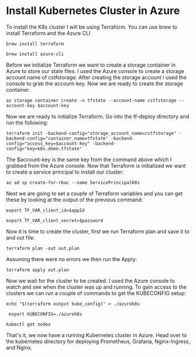 # Install Kubernetes Cluster in Azure

To install the K8s cluster I will be using Terraform. You can use brew to install Terraform and the Azure CLI

`brew install terraform`

`brew install azure-cli`

Before we initialize Terraform we want to create a storage container in Azure to store our state files. I used the Azure console to create a storage account name of cstfstorage. After creating the storage account I used the console to grab the account-key. Now we are ready to create the storage container.

`az storage container create -n tfstate --account-name cstfstorage --account-key $account-key`

Now we are ready to initialize Terraform. Go into the tf-deploy directory and run the following:

`terraform init -backend-config="storage_account_name=cstfstorage" -backend-config="container_name=tfstate" -backend-config="access_key=$account-key" -backend-config="key=k8s.demo.tfstate"`

The $account-key is the same key from the command above which I grabbed from the Azure console. Now that Terraform is initialized we want to create a service principal to install our cluster:

`az ad sp create-for-rbac --name ServicePrincipalK8s`

Next we are going to set a couple of Terraform variables and you can get these by looking at the output of the previous command:

`export TF_VAR_client_id=$appId`

`export TF_VAR_client_secret=$password`

Now it is time to create the cluster, first we run Terraform plan and save it to and out file:

`terraform plan -out out.plan`

Assuming there were no errors we then run the Apply:

`terraform apply out.plan`

Now we wait for the cluster to be created. I used the Azure console to watch and see when the cluster was up and running. To gain access to the clusters we can run a couple of commands to get the KUBECONFIG setup:

`echo "$(terraform output kube_config)" > ./azurek8s`

` export KUBECONFIG=./azurek8s`

`kubectl get nodes`

That's it, we now have a running Kubernetes cluster in Azure. Head over to the kubernetes directory for deploying Prometheus, Grafana, Nginx-Ingress, and Nginx.